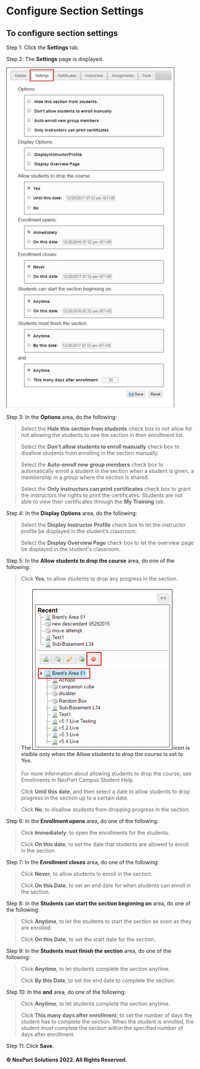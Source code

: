 # Configure Section Settings

## **To configure section settings**

Step 1:  Click the **Settings** tab.

Step 2:  The **Settings** page is displayed.

![](/.gitbook/assets/Settings.png)

Step 3:  In the **Options** area, do the following:

> Select the **Hide this section from students** check box to not allow for not allowing the students to see the section in their enrollment list.
>
> Select the **Don't allow students to enroll manually** check box to disallow students from enrolling in the section manually.
>
> Select the **Auto-enroll new group members** check box to automatically enroll a student in the section when a student is given, a membership in a group where the section is shared.
>
> Select the **Only instructors can print certificates** check box to grant the instructors the rights to print the certificates. Students are not able to view their certificates through the **My Training** tab.

Step 4:  In the **Display Options** area, do the following:

> Select the **Display Instructor Profile** check box to let the instructor profile be displayed in the student’s classroom.
>
> Select the **Display Overview Page** check box to let the overview page be displayed in the student's classroom.

Step 5:  In the **Allow students to drop the course** area, do one of the following:

> Click **Yes**, to allow students to drop any progress in the section.
>
> #### The ![](/.gitbook/assets/Delete.png) icon is visible only when the **Allow students to drop the course** is set to **Yes**.
>
> For more information about allowing students to drop the course, see Enrollments in NexPort Campus Student Help.
>
> Click **Until this date**, and then select a date to allow students to drop progress in the section up to a certain date.
>
> Click **No**, to disallow students from dropping progress in the section.

Step 6:  In the **Enrollment opens** area, do one of the following:

> Click **Immediately**, to open the enrollments for the students.
>
> Click **On this date**, to set the date that students are allowed to enroll in the section.

Step 7:  In the **Enrollment closes** area, do one of the following:

> Click **Never**, to allow students to enroll in the section.
>
> Click **On this Date**, to set an end date for when students can enroll in the section.

Step 8:  In the **Students can start the section beginning on** area, do one of the following:

> Click **Anytime**, to let the students to start the section as soon as they are enrolled.
>
> Click **On this Date**, to set the start date for the section.

Step 9:  In the **Students must finish the section** area, do one of the following:

> Click **Anytime**, to let students complete the section anytime.
>
> Click **By this Date**, to set the end date to complete the section.

Step 10:  In the **and** area, do one of the following:

> Click **Anytime**, to let students complete the section anytime.
>
> Click **This many days after enrollment**, to set the number of days the student has to complete the section. When the student is enrolled, the student must complete the section within the specified number of days after enrollment.

Step 11:  Click **Save**.

#### © NexPort Solutions 2022. All Rights Reserved.
